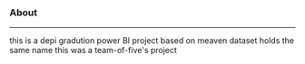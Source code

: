 ### About
---
this is a depi gradution power BI project based on meaven dataset holds the same name this was a team-of-five's project 

